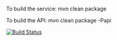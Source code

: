 To build the service:
mvn clean package

To build the API:
mvn clean package -Papi

[![Build Status](https://travis-ci.org/nikolaosbukas/SteamRankingsService.svg?branch=travis_test)](https://travis-ci.org/nikolaosbukas/SteamRankingsService)
